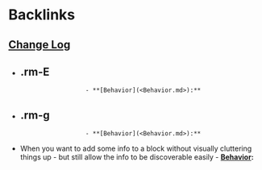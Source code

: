 
# Backlinks
## [Change Log](<Change Log.md>)
- ## .rm-E 
                        - **[Behavior](<Behavior.md>):**

- ## .rm-g 
                        - **[Behavior](<Behavior.md>):**

- When you want to add some info to a block without visually cluttering things up - but still allow the info to be discoverable easily
                        - **[Behavior](<Behavior.md>):**

